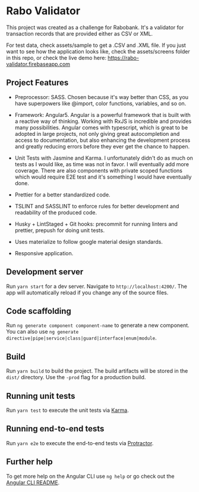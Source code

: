 # Rabo Validator
This project was created as a challenge for Rabobank. It's a validator for transaction records that are provided either as CSV or XML.

For test data, check assets/sample to get a .CSV and .XML file.
If you just want to see how the application looks like, check the assets/screens folder in this repo, or check the live demo here: https://rabo-validator.firebaseapp.com

## Project Features
* Preprocessor: SASS. Chosen because it's way better than CSS, as you have superpowers like @import, color functions, variables, and so on.

* Framework: Angular5. Angular is a powerful framework that is built with a reactive way of thinking. Working with RxJS is incredible and provides many possibilities. Angular comes with typescript, which is great to be adopted in large projects, not only giving great autocompletion and access to documentation, but also enhancing the development process and greatly reducing errors before they ever get the chance to happen.

* Unit Tests with Jasmine and Karma. I unfortunately didn't do as much on tests as I would like, as time was not in favor. I will eventually add more coverage. There are also components with private scoped functions which would require E2E test and it's something I would have eventually done.

* Prettier for a better standardized code.

* TSLINT and SASSLINT to enforce rules for better development and readability of the produced code.

* Husky + LintStaged + Git hooks: precommit for running linters and prettier, prepush for doing unit tests.

* Uses materialize to follow google material design standards.

* Responsive application.

## Development server

Run `yarn start` for a dev server. Navigate to `http://localhost:4200/`. The app will automatically reload if you change any of the source files.

## Code scaffolding

Run `ng generate component component-name` to generate a new component. You can also use `ng generate directive|pipe|service|class|guard|interface|enum|module`.

## Build

Run `yarn build` to build the project. The build artifacts will be stored in the `dist/` directory. Use the `-prod` flag for a production build.

## Running unit tests

Run `yarn test` to execute the unit tests via [Karma](https://karma-runner.github.io).

## Running end-to-end tests

Run `yarn e2e` to execute the end-to-end tests via [Protractor](http://www.protractortest.org/).

## Further help

To get more help on the Angular CLI use `ng help` or go check out the [Angular CLI README](https://github.com/angular/angular-cli/blob/master/README.md).
